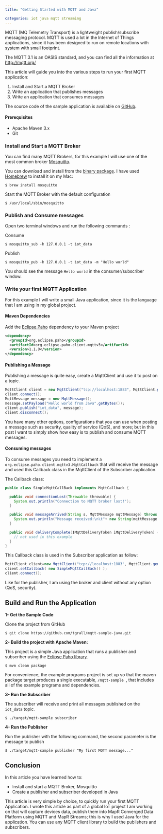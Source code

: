 ```yaml
---
title: "Getting Started with MQTT and Java"

categories: iot java mqtt streaming
---
```


MQTT (MQ Telemetry Transport) is a lightweight publish/subscribe messaging protocol.
MQTT is used a lot in the Internet of Things applications, since it has been designed to
run on remote locations with system with small footprint.

The MQTT 3.1 is an OASIS standard, and you can find all the information at http://mqtt.org/

This article will guide you into the various steps to run your first MQTT application:

1. Install and Start a MQTT Broker
2. Write an application that publishes messages
3. Write an application that consumes messages

The source code of the sample application is available on [GitHub](https://github.com/tgrall/mqtt-sample-java).

<!-- truncate -->

#### Prerequisites

* Apache Maven 3.x
* Git

### Install and Start a MQTT Broker

You can find many MQTT Brokers, for this example I will use one of the most common broker [Mosquitto](https://mosquitto.org).

You can download and install from the [binary package](https://mosquitto.org/download/). I have used [Homebrew](http://brew.sh/) to install it on my Mac:

```
$ brew install mosquitto
```

Start the MQTT Broker with the default configuration

```
$ /usr/local/sbin/mosquitto
```

### Publish and Consume messages

Open two terminal windows and run the following commands :

Consume

```
$ mosquitto_sub -h 127.0.0.1 -t iot_data
```

Publish

```
$ mosquitto_pub -h 127.0.0.1 -t iot_data -m "Hello world"
```

You should see the message `Hello world` in the consumer/subscriber window.

### Write your first MQTT Application

For this example I will write a small Java application, since it is the language
that I am using in my global project.

#### Maven Dependencies

Add the [Eclipse Paho](https://eclipse.org/paho/) dependency to your Maven project

```xml
<dependency>
  <groupId>org.eclipse.paho</groupId>
  <artifactId>org.eclipse.paho.client.mqttv3</artifactId>
  <version>1.1.0</version>
</dependency>

```

#### Publishing a Message

Publishing a message is quite easy, create a MqttClient and use it to post on a topic.

``` java
MqttClient client = new MqttClient("tcp://localhost:1883", MqttClient.generateClientId());
client.connect();
MqttMessage message = new MqttMessage();
message.setPayload("Hello world from Java".getBytes());
client.publish("iot_data", message);
client.disconnect();
```

You have many other options, configurations that you can use when posting a message
such as security, quality of service (QoS), and more; but in this post I want to simply
show how easy is to publish and consume MQTT messages.

#### Consuming messages

To consume messages you need to implement a `org.eclipse.paho.client.mqttv3.MqttCallback` that will receive the message and used this Callback class in the MqttClient of the Subscriber application.

The Callback class:

```java
public class SimpleMqttCallBack implements MqttCallback {

  public void connectionLost(Throwable throwable) {
    System.out.println("Connection to MQTT broker lost!");
  }

  public void messageArrived(String s, MqttMessage mqttMessage) throws Exception {
    System.out.println("Message received:\n\t"+ new String(mqttMessage.getPayload()) );
  }

  public void deliveryComplete(IMqttDeliveryToken iMqttDeliveryToken) {
    // not used in this example
  }
}
```

This Callback class is used in the Subscriber application as follow:

```java
MqttClient client=new MqttClient("tcp://localhost:1883", MqttClient.generateClientId());
client.setCallback( new SimpleMqttCallBack() );
client.connect();
```

Like for the publisher, I am using the broker and client without any option (QoS, security).

## Build and Run the Application

**1- Get the Sample Code**

Clone the project from GitHub

```
$ git clone https://github.com/tgrall/mqtt-sample-java.git
```


**2- Build the project with Apache Maven:**

This project is a simple Java application that runs a publisher and subscriber using the [Eclipse Paho library](https://eclipse.org/paho/).


```
$ mvn clean package
```

For convenience, the example programs project is set up so that the maven package target produces a single executable,
`/mqtt-sample `, that includes all of the example programs and dependencies.


**3- Run the Subscriber**

The subscriber will receive and print all messages published on the `iot_data` topic.

```
$ ./target/mqtt-sample subscriber
```

**4- Run the Publisher**

Run the publisher with the following command, the second parameter is the message to publish

```
$ ./target/mqtt-sample publisher "My first MQTT message..."
```

## Conclusion

In this article you have learned how to:

* Install and start a MQTT Broker, Mosquitto
* Create a publisher and subscriber developed in Java

This article is very simple by choice, to quickly run your first MQTT Application. I wrote this article as part of a global IoT project I am working on that will capture devices data, publish them into MapR Converged Data Platform using MQTT and MapR Streams; this is why I used Java for the application. You can use any MQTT client library to build the publishers and subscribers.
